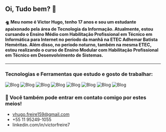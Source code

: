 ## Oi, Tudo bem? 👋

#### 🛸 Meu nome é Victor Hugo, tenho 17 anos e sou um estudante apaixonado pela área de Tecnologia da Informação. Atualmente, estou cursando o Ensino Médio com Habilitação Profissional em Técnico em Informática para Internet no período da manhã na ETEC Adhemar Batista Heméritas. Além disso, no período noturno, também na mesma ETEC, estou realizando o curso de Ensino Modular com Habilitação Profissional em Técnico em Desenvolvimento de Sistemas.
----
### Tecnologias e Ferramentas que estudo e gosto de trabalhar: 
![Blog](https://img.shields.io/badge/HTML5-E34F26.svg?style=for-the-badge&logo=HTML5&logoColor=white)
![Blog](https://img.shields.io/badge/CSS3-1572B6.svg?style=for-the-badge&logo=CSS3&logoColor=white)
![Blog](https://img.shields.io/badge/Bootstrap-7952B3.svg?style=for-the-badge&logo=Bootstrap&logoColor=white)
![Blog](https://img.shields.io/badge/JavaScript-F7DF1E.svg?style=for-the-badge&logo=JavaScript&logoColor=black)
![Blog](https://img.shields.io/badge/Node.js-5FA04E.svg?style=for-the-badge&logo=nodedotjs&logoColor=white)
![Blog](https://img.shields.io/badge/Express-000000.svg?style=for-the-badge&logo=Express&logoColor=white)
![Blog](https://img.shields.io/badge/MySQL-4479A1.svg?style=for-the-badge&logo=MySQL&logoColor=white)
![Blog](https://img.shields.io/badge/MongoDB-47A248.svg?style=for-the-badge&logo=MongoDB&logoColor=white)


### 💬 Você também pode entrar em contato comigo por estes meios! 
- vhugo.freire159@gmail.com
- +55 11 95249-1055
- linkedin.com/in/victorfreire7
